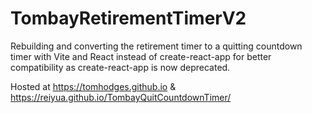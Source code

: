 # TombayRetirementTimerV2
Rebuilding and converting the retirement timer to a quitting countdown timer with Vite and React instead of create-react-app for better compatibility as create-react-app is now deprecated.

Hosted at https://tomhodges.github.io & https://reiyua.github.io/TombayQuitCountdownTimer/
